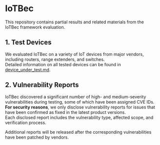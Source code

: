 # IoTBec

This repository contains partial results and related materials from the IoTBec framework evaluation.

## 1. Test Devices

We evaluated IoTBec on a variety of IoT devices from major vendors, including routers, range extenders, and switches.  
Detailed information on all tested devices can be found in [device_under_test.md](device_under_test.md).

## 2. Vulnerability Reports

IoTBec discovered a significant number of high- and medium-severity vulnerabilities during testing, some of which have been assigned CVE IDs.  
**For security reasons**, we only disclose vulnerability reports for issues that have been confirmed as fixed in the latest product versions.  
Each disclosed report includes the vulnerability type, affected scope, and verification process.

Additional reports will be released after the corresponding vulnerabilities have been patched by vendors.
